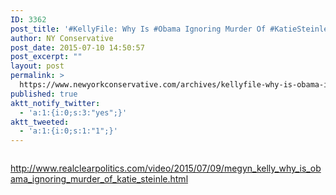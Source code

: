 ```yaml
---
ID: 3362
post_title: '#KellyFile: Why Is #Obama Ignoring Murder Of #KatieSteinle? #tcot #SecureTheBorder'
author: NY Conservative
post_date: 2015-07-10 14:50:57
post_excerpt: ""
layout: post
permalink: >
  https://www.newyorkconservative.com/archives/kellyfile-why-is-obama-ignoring-murder-of-katiesteinle-tcot-securetheborder/
published: true
aktt_notify_twitter:
  - 'a:1:{i:0;s:3:"yes";}'
aktt_tweeted:
  - 'a:1:{i:0;s:1:"1";}'
---
```

<p><img src="http://www.newyorkconservative.com/wp-content/uploads/2015/07/071015_1850_KellyFileWh1.jpg" alt="" />
	</p><p><a href="http://www.realclearpolitics.com/video/2015/07/09/megyn_kelly_why_is_obama_ignoring_murder_of_katie_steinle.html">http://www.realclearpolitics.com/video/2015/07/09/megyn_kelly_why_is_obama_ignoring_murder_of_katie_steinle.html</a>
	</p>